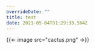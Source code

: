 ```yaml
---
overrideDate: ""
title: test
date: 2021-05-04T01:29:33.564Z
---
```

{{<- image src="cactus.png"   ->}}